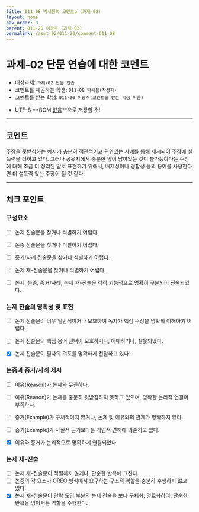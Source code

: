 ```yaml
---
title: 011-08 박새봄의 코멘트b (과제-02) 
layout: home
nav_order: 8
parent: 011-20 이광주 (과제-02)
permalink: /asmt-02/011-20/comment-011-08
---
```



# 과제-02 단문 연습에 대한 코멘트


- 대상과제: `과제-02 단문 연습`
- 코멘트를 제공하는 학생: `011-08 박새봄(작성자)` 
- 코멘트를 받는 학생: `011-20 이광주(코멘트를 받는 학생 이름)` 

* UTF-8 **BOM <ins>없음</ins>**으로 저장할 것!

---


## 코멘트
주장을 뒷받침하는 예시가 충분히 객관적이고 권위있는 사례를 통해 제시되어 주장에 설득력을 더하고 있다. 그러나 공유지에서 충분한 양이 남아있는 것이 불가능하다는 주장에 대해 조금 더 정리된 말로 표현하기 위해서, 배제성이나 경합성 등의 용어를 사용한다면 더 설득력 있는 주장이 될 것 같다.


---


## 체크 포인트


### **구성요소**
- [ ] 논제 진술문을 찾거나 식별하기 어렵다.
- [ ] 논증 진술문을 찾거나 식별하기 어렵다.
- [ ] 증거/사례 진술문을 찾거나 식별하기 어렵다.
- [ ] 논제 재-진술문을 찾거나 식별하기 어렵다.
- [ ] 논제, 논증, 증거/사례, 논제 재-진술문 각각 기능적으로 명확히 구분되어 진술되었다.


### **논제 진술의 명확성 및 표현**  
- [ ] 논제 진술문이 너무 일반적이거나 모호하여 독자가 핵심 주장을 명확히 이해하기 어렵다.  
- [ ] 논제 진술문의 핵심 용어 선택이 모호하거나, 애매하거나, 잘못되었다.  
-[X] 논제 진술문이 필자의 의도를 명확하게 전달하고 있다.  


### **논증과 증거/사례 제시**  
- [ ] 이유(Reason)가 논제와 무관하다.
- [ ] 이유(Reason)가 논제를 충분히 뒷받침하지 못하고 있으며, 명확한 논리적 연결이 부족하다.  
- [ ] 증거(Example)가 구체적이지 않거나, 논제 및 이유와의 관계가 명확하지 않다. 
- [ ] 증거(Example)가 사실적 근거보다는 개인적 견해에 의존하고 있다.  
- [X] 이유와 증거가 논리적으로 명확하게 연결되었다.  


### **논제 재-진술**  
- [ ] 논제 재-진술문이 적절하지 않거나, 단순한 반복에 그친다.   
- [ ] 논증의 각 요소가 OREO 형식에서 요구하는 구조적 역할을 충분히 수행하지 않고 있다.  
- [X] 논제 재-진술문이 단락 도입 부분의 논제 진술을 보다 구체화, 명료화하여, 단순한 반복을 넘어서는 역할을 수행한다.